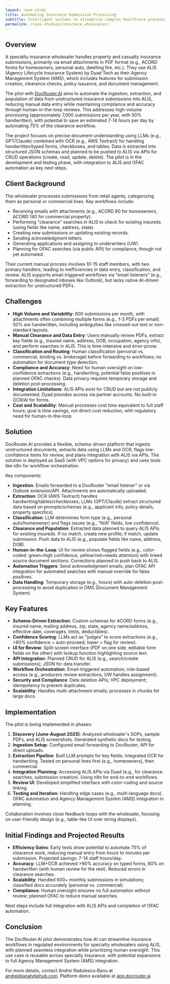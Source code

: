 ```yaml
---
layout: case-study
title: Automating Insurance Submission Processing
subtitle: Intelligent systems to streamline complex healthcare processes
permalink: /case-studies/insurance_wholesaler/
---
```


## Overview
A specialty insurance wholesaler handles property and casualty insurance submissions, primarily via email attachments in PDF format (e.g., ACORD forms for homeowners, personal auto, dwelling fire, etc.). They use ALIS (Agency Lifecycle Insurance System) by Dyad Tech as their Agency Management System (AMS), which includes features for submission creation, clearance checks, policy issuance, and document management.

The pilot with [DocRouter.AI](http://docrouter.ai) aims to automate the ingestion, extraction, and population of data from unstructured insurance submissions into ALIS, reducing manual data entry while maintaining compliance and accuracy through human-in-the-loop reviews. This addresses high-volume processing (approximately 7,000 submissions per year, with 50% handwritten), with potential to save an estimated 7-14 hours per day by automating 75% of the clearance workflow.

The project focuses on precise document understanding using LLMs (e.g., GPT/Claude) combined with OCR (e.g., AWS Textract) for handling handwritten/typed forms, checkboxes, and tables. Data is extracted into structured JSON schemas and planned to be pushed to ALIS via APIs for CRUD operations (create, read, update, delete). The pilot is in the development and testing phase, with integration to ALIS and OFAC automation as key next steps.

## Client Background
The wholesaler processes submissions from retail agents, categorizing them as personal or commercial lines. Key workflows include:
- Receiving emails with attachments (e.g., ACORD 80 for homeowners, ACORD 140 for commercial property).
- Performing "clearance" searches in ALIS to check for existing insureds (using fields like name, address, state).
- Creating new submissions or updating existing records.
- Sending acknowledgment letters.
- Generating applications and assigning to underwriters (UW).
- Planning for OFAC searches (via public API) for compliance, though not yet automated.

Their current manual process involves 10-15 staff members, with two primary handlers, leading to inefficiencies in data entry, classification, and review. ALIS supports email-triggered workflows via "email listeners" (e.g., forwarding to designated inboxes like Outlook), but lacks native AI-driven extraction for unstructured PDFs.

## Challenges
- **High Volume and Variability**: 600 submissions per month, with attachments often combining multiple forms (e.g., 1-3 PDFs per email). 50% are handwritten, including ambiguities like crossed-out text or non-standard layouts.
- **Manual Clearance and Data Entry**: Users manually review PDFs, extract key fields (e.g., insured name, address, DOB, occupation, agency info), and perform searches in ALIS. This is time-intensive and error-prone.
- **Classification and Routing**: Human classification (personal vs. commercial, binding vs. brokerage) before forwarding to workflows; no automation for document type detection.
- **Compliance and Accuracy**: Need for human oversight on low-confidence extractions (e.g., handwriting, potential false positives in planned OFAC checks). Data privacy requires temporary storage and deletion post-processing.
- **Integration Limitations**: ALIS APIs exist for CRUD but are not publicly documented; Dyad provides access via partner accounts. No built-in OCR/AI for forms.
- **Cost and Scalability**: Manual processes cost time equivalent to full staff hours; goal is time savings, not direct cost reduction, with regulatory need for human-in-the-loop.

## Solution
DocRouter.AI provides a flexible, schema-driven platform that ingests unstructured documents, extracts data using LLMs and OCR, flags low-confidence items for review, and plans integration with ALIS via APIs. The solution is deployed as SaaS (with VPC options for privacy) and uses tools like n8n for workflow orchestration.

Key components:
- **Ingestion**: Emails forwarded to a DocRouter "email listener" or via Outlook extension/API. Attachments are automatically uploaded.
- **Extraction**: OCR (AWS Textract) handles handwriting/tables/checkboxes; LLMs (GPT/Claude) extract structured data based on prompts/schemas (e.g., applicant info, policy details, property specifics).
- **Classification**: LLM determines form type (e.g., personal auto/homeowner) and flags issues (e.g., "N/A" fields, low confidence).
- **Clearance and Population**: Extracted data planned to query ALIS APIs for existing insureds. If no match, create new profile; if match, update submission. Push data to ALIS (e.g., populate fields like name, address, DOB).
- **Human-in-the-Loop**: UI for review shows flagged fields (e.g., color-coded: green=high confidence, yellow/red=needs attention) with linked source document sections. Corrections planned to push back to ALIS.
- **Automation Triggers**: Send acknowledgment emails; plan OFAC API integration for automated searches with manual override for false positives.
- **Data Handling**: Temporary storage (e.g., hours) with auto-deletion post-processing to avoid duplication in DMS (Document Management System).

## Key Features
- **Schema-Driven Extraction**: Custom schemas for ACORD forms (e.g., insured name, mailing address, zip, state, agency name/address, effective date, coverages, limits, deductibles).
- **Confidence Scoring**: LLMs act as "judges" to score extractions (e.g., >80% confidence = auto-proceed; lower = flag for review).
- **UI for Review**: Split-screen interface (PDF on one side, editable form fields on the other) with lookup function highlighting source text.
- **API Integration**: Planned CRUD for ALIS (e.g., search/create submissions); JSON for data transfer.
- **Workflow Orchestration**: Email-triggered automation; role-based access (e.g., producers review extractions, UW handles assignment).
- **Security and Compliance**: Data deletion APIs; VPC deployment; idempotency to prevent duplicates.
- **Scalability**: Handles multi-attachment emails; processes in chunks for large docs.

## Implementation
The pilot is being implemented in phases:
1. **Discovery (June-August 2025)**: Analyzed wholesaler's SOPs, sample PDFs, and ALIS screenshots. Generated synthetic docs for testing.
2. **Ingestion Setup**: Configured email forwarding to DocRouter; API for direct uploads.
3. **Extraction Pipeline**: Built LLM prompts for key fields; integrated OCR for handwriting. Tested on personal lines first (e.g., homeowners), then commercial.
4. **Integration Planning**: Accessing ALIS APIs via Dyad (e.g., for clearance searches, submission creation). Using n8n for end-to-end workflows.
5. **Review UI**: Developed simplified interface with color-coding and source linking.
6. **Testing and Iteration**: Handling edge cases (e.g., multi-language docs). OFAC automation and Agency Management System (AMS) integration in planning.

Collaboration involves close feedback loops with the wholesaler, focusing on user-friendly design (e.g., table-like UI over string displays).

## Initial Findings and Projected Results
- **Efficiency Gains**: Early tests show potential to automate 75% of clearance work, reducing manual entry from hours to minutes per submission. Projected savings: 7-14 staff hours/day.
- **Accuracy**: LLM+OCR achieved >90% accuracy on typed forms, 80% on handwritten (with human review for the rest). Reduced errors in clearance searches.
- **Scalability**: Handled 600+ monthly submissions in simulations; classified docs accurately (personal vs. commercial).
- **Compliance**: Human oversight ensures no full automation without review; planned OFAC to reduce manual searches.

Next steps include full integration with ALIS APIs and completion of OFAC automation.

## Conclusion
The DocRouter.AI pilot demonstrates how AI can streamline insurance workflows in regulated environments for specialty wholesalers using ALIS, with planned seamless integration while prioritizing human oversight. This use case is reusable across specialty insurance, with potential expansions to full Agency Management System (AMS) integration.

For more details, contact Andrei Radulescu-Banu at andrei@analytiqhub.com. Platform demo available at [app.docrouter.ai](https://app.docrouter.ai)